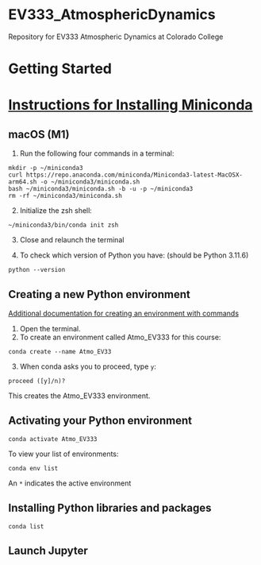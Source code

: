 # EV333_AtmosphericDynamics
Repository for EV333 Atmospheric Dynamics at Colorado College

# Getting Started

# [Instructions for Installing Miniconda](https://docs.conda.io/projects/miniconda/en/latest/)
## macOS (M1)
1. Run the following four commands in a terminal:
```
mkdir -p ~/miniconda3
curl https://repo.anaconda.com/miniconda/Miniconda3-latest-MacOSX-arm64.sh -o ~/miniconda3/miniconda.sh
bash ~/miniconda3/miniconda.sh -b -u -p ~/miniconda3
rm -rf ~/miniconda3/miniconda.sh
```
2. Initialize the zsh shell:
```
~/miniconda3/bin/conda init zsh
```
3. Close and relaunch the terminal 

4. To check which version of Python you have: (should be Python 3.11.6)
```
python --version
```

## Creating a new Python environment
[Additional documentation for creating an environment with commands](https://conda.io/projects/conda/en/latest/user-guide/tasks/manage-environments.html#creating-an-environment-with-commands)
1. Open the terminal.
2. To create an environment called Atmo_EV333 for this course:
```
conda create --name Atmo_EV33
```
3. When conda asks you to proceed, type `y`:
```
proceed ([y]/n)?
```
This creates the Atmo_EV333 environment. 

## Activating your Python environment
```
conda activate Atmo_EV333
```
To view your list of environments:
```
conda env list
```
An `*` indicates the active environment

## Installing Python libraries and packages
```
conda list
```

## Launch Jupyter 
